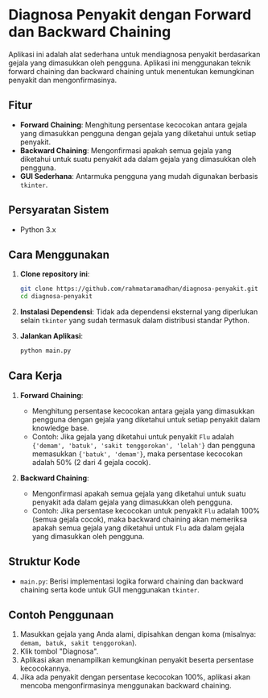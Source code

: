 # Diagnosa Penyakit dengan Forward dan Backward Chaining

Aplikasi ini adalah alat sederhana untuk mendiagnosa penyakit berdasarkan gejala yang dimasukkan oleh pengguna. Aplikasi ini menggunakan teknik forward chaining dan backward chaining untuk menentukan kemungkinan penyakit dan mengonfirmasinya.

## Fitur

- **Forward Chaining**: Menghitung persentase kecocokan antara gejala yang dimasukkan pengguna dengan gejala yang diketahui untuk setiap penyakit.
- **Backward Chaining**: Mengonfirmasi apakah semua gejala yang diketahui untuk suatu penyakit ada dalam gejala yang dimasukkan oleh pengguna.
- **GUI Sederhana**: Antarmuka pengguna yang mudah digunakan berbasis `tkinter`.

## Persyaratan Sistem

- Python 3.x

## Cara Menggunakan

1. **Clone repository ini**:
    ```bash
    git clone https://github.com/rahmataramadhan/diagnosa-penyakit.git
    cd diagnosa-penyakit
    ```

2. **Instalasi Dependensi**:
    Tidak ada dependensi eksternal yang diperlukan selain `tkinter` yang sudah termasuk dalam distribusi standar Python.

3. **Jalankan Aplikasi**:
    ```bash
    python main.py
    ```

## Cara Kerja

1. **Forward Chaining**:
   - Menghitung persentase kecocokan antara gejala yang dimasukkan pengguna dengan gejala yang diketahui untuk setiap penyakit dalam knowledge base.
   - Contoh: Jika gejala yang diketahui untuk penyakit `Flu` adalah `{'demam', 'batuk', 'sakit tenggorokan', 'lelah'}` dan pengguna memasukkan `{'batuk', 'demam'}`, maka persentase kecocokan adalah 50% (2 dari 4 gejala cocok).

2. **Backward Chaining**:
   - Mengonfirmasi apakah semua gejala yang diketahui untuk suatu penyakit ada dalam gejala yang dimasukkan oleh pengguna.
   - Contoh: Jika persentase kecocokan untuk penyakit `Flu` adalah 100% (semua gejala cocok), maka backward chaining akan memeriksa apakah semua gejala yang diketahui untuk `Flu` ada dalam gejala yang dimasukkan oleh pengguna.

## Struktur Kode

- `main.py`: Berisi implementasi logika forward chaining dan backward chaining serta kode untuk GUI menggunakan `tkinter`.

## Contoh Penggunaan

1. Masukkan gejala yang Anda alami, dipisahkan dengan koma (misalnya: `demam, batuk, sakit tenggorokan`).
2. Klik tombol "Diagnosa".
3. Aplikasi akan menampilkan kemungkinan penyakit beserta persentase kecocokannya.
4. Jika ada penyakit dengan persentase kecocokan 100%, aplikasi akan mencoba mengonfirmasinya menggunakan backward chaining.
